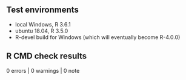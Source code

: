 ## Test environments
* local Windows, R 3.6.1
* ubuntu 18.04, R 3.5.0
* R-devel build for Windows (which will eventually become R-4.0.0)

## R CMD check results

0 errors | 0 warnings | 0 note


